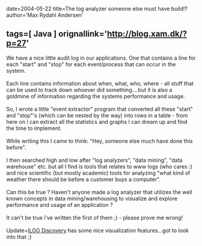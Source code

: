 date=2004-05-22
title=The log analyzer someone else must have build!?
author='Max Rydahl Andersen'

tags=[ Java ]
orignallink='http://blog.xam.dk/?p=27'
---
<div><p>We have a nice little audit log in our applications. One that contains a line for each "start" and "stop" for each event/process  that can occur in the system.<br><br>
Each line contains information about when, what, who, where - all stuff that can be used to track down whoever did something....but it is also a goldmine of information regarding the systems performance and usage.<br><br>
So, I wrote a little "event extractor" program that converted all these "start" and "stop"'s (which can be nested by the way) into rows in a table - from here on I can extract all the statistics and graphs I can dream up and find the time to implement.<br><br>
While writing this I came to think: "Hey, someone else much have done this before".<br><br>
I then searched high and low after "log analyzers", "data mining", "data warehouse" etc. but all I find is tools that relates to www logs (who cares :) and nice scientific (but mostly academic) tools for analyzing "what kind of weather there should be before a customer buys a computer".<br><br>
Can this be true ? Haven't anyone made a log analyzer that utilizes the well known concepts in data mining/warehousing to visualize and explore performance and usage of an application ?<br><br>
It can't be true i've written the first of them ;) - please prove me wrong!<br><br>
Update=<a href="http://www2.ilog.com/preview/Discovery/" title="ILOG Discovery">ILOG Discovery</a> has some nice visualization features...got to look into that ;)</p></div>
